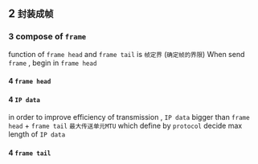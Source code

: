 ## 2 `封装成帧` 
### 3  compose of `frame` 
function of `frame head` and `frame tail` is `帧定界` (`确定帧的界限`)
When send `frame` , begin in `frame head` 

#### 4   `frame head` 

#### 4   `IP data` 
in order to improve efficiency of transmission , `IP data` bigger than `frame head` + `frame tail` 
`最大传送单元MTU` which define by `protocol` decide max length of `IP data` 

#### 4   `frame tail` 
